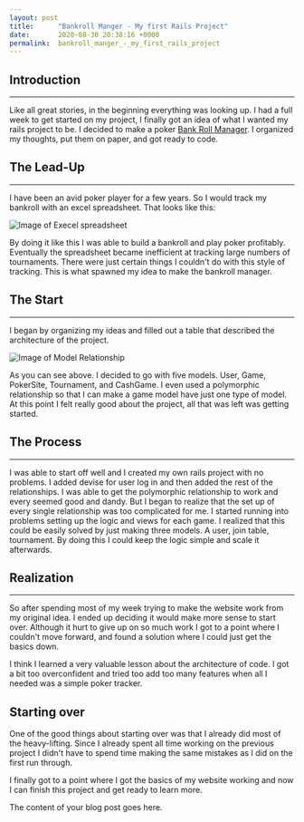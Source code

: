 ```yaml
---
layout: post
title:      "Bankroll Manger - My first Rails Project"
date:       2020-08-30 20:38:16 +0000
permalink:  bankroll_manger_-_my_first_rails_project
---
```



## Introduction
---
Like all great stories, in the beginning everything was looking up. I had a full week to get started on my project, I finally got an idea of what I wanted my rails project to be. I decided to make a poker [Bank Roll Manager](https://github.com/Ejguzman3988/bankroll-manager). I organized my thoughts, put them on paper, and got ready to code. 

## The Lead-Up
---

I have been an avid poker player for a few years. So I would track my bankroll with an excel spreadsheet. That looks like this:

![Image of Execel spreadsheet](https://i.imgur.com/SSManTv.png)

By doing it like this I was able to build a bankroll and play poker profitably. Eventually the spreadsheet became inefficient at tracking large numbers of tournaments. There were just certain things I couldn't do with this style of tracking. This is what spawned my idea to make the bankroll manager. 


## The Start
---
I began by organizing my ideas and filled out a table that described the architecture of the project.

![Image of Model Relationship](https://i.imgur.com/sB0Qgdf.png)

As you can see above. I decided to go with five models. User, Game, PokerSite, Tournament, and CashGame. I even used a polymorphic relationship so that I can make a game model have just one type of model. At this point I felt really good about the project, all that was left was getting started. 


## The Process
---

I was able to start off well and I created my own rails project with no problems. I added devise for user log in and then added the rest of the relationships. I was able to get the polymorphic relationship to work and every seemed good and dandy. But I began to realize that the set up of every single relationship was too complicated for me. I started running into problems setting up the logic and views for each game. I realized that this could be easily solved by just making three models. A user, join table, tournament. By doing this I could keep the logic simple and scale it afterwards. 

## Realization
---
So after spending most of my week trying to make the website work from my original idea. I ended up deciding it would make more sense to start over. Although it hurt to give up on so much work I got to a point where I couldn't move forward, and found a solution where I could just get the basics down. 

I think I learned a very valuable lesson about the architecture of code. I got a bit too overconfident and tried too add too many features when all I needed was a simple poker tracker. 

## Starting over


One of the good things about starting over was that I already did most of the heavy-lifting. Since I already spent all time working on the previous project I didn't have to spend time making the same mistakes as I did on the first run through.

I finally got to a point where I got the basics of my website working and now I can finish this project and get ready to learn more.


The content of your blog post goes here.
